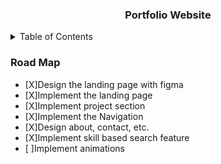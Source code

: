 <h3 align="center">Portfolio Website</h3>

<details>
  <summary>Table of Contents</summary>
  <ol>
    <li>
      <a href="#road-map">Road Map</a>
    </li>
  </ol>
</details>

### Road Map
* [X]Design the landing page with figma
* [X]Implement the landing page
* [X]Implement project section
* [X]Implement the Navigation
* [X]Design about, contact, etc.
* [X]Implement skill based search feature
* [ ]Implement animations